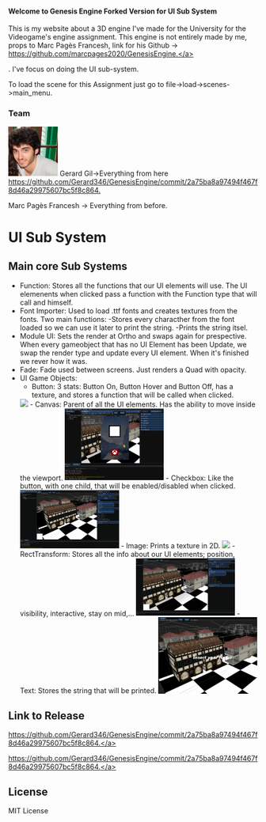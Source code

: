 #### Welcome to Genesis Engine Forked Version for UI Sub System

This is my website about a 3D engine I've made for the University for the Videogame's engine assignment. This engine is not entirely made by me, props to Marc Pagès Francesh, link for his Github -> <a href="Github">https://github.com/marcpages2020/GenesisEngine.</a></p>. I've focus on doing the UI sub-system.

To load the scene for this Assignment just go to file->load->scenes->main_menu.

### Team
<img src="gg.jpg" width=100>
Gerard Gil->Everything from here <a href="Commit where it started my code">https://github.com/Gerard346/GenesisEngine/commit/2a75ba8a97494f467f8d46a29975607bc5f8c864.</a></p>
Marc Pagès Francesh -> Everything from before.

# UI Sub System
## Main core Sub Systems
- Function: Stores all the functions that our UI elements will use. The UI elemenents when clicked pass a function with the Function type that will call and himself.
- Font Importer: Used to load .ttf fonts and creates textures from the fonts. Two main functions: 
    -Stores every characther from the font loaded so we can use it later to print the string.
    -Prints the string itsel.
- Module UI: Sets the render at Ortho and swaps again for prespective. When every gameobject that has no UI Element has been Update, we swap the render type and update every UI element. When it's finished we rever how it was.
- Fade: Fade used between screens. Just renders a Quad with opacity.
- UI Game Objects:
    - Button: 3 stats: Button On, Button Hover and Button Off, has a texture, and stores a function that will be called when clicked.
    <img src="https://github.com/Gerard346/GenesisEngine/blob/gh-pages/Button.gif" class="img-responsive" alt=""> </div>
    <img src="https://github.com/Gerard346/GenesisEngine/blob/gh-pages/Button.gif" width=200>
    - Canvas: Parent of all the UI elements. Has the ability to move inside the viewport.
    <img src="https://github.com/Gerard346/GenesisEngine/blob/gh-pages/Dragging.gif" width=200>
    - Checkbox: Like the button, with one child, that will be enabled/disabled when clicked.
    <img src="https://github.com/Gerard346/GenesisEngine/blob/gh-pages/Checkbox.gif" width=200>
    - Image: Prints a texture in 2D.
    <img src="https://github.com/Gerard346/GenesisEngine/blob/gh-pages/ImageComponent.gif" width=200>
    - RectTransform: Stores all the info about our UI elements; position, visibility, interactive, stay on mid,...
    <img src="https://github.com/Gerard346/GenesisEngine/blob/gh-pages/Rect_Transform.gif" width=200>
    - Text: Stores the string that will be printed.
    <img src="https://github.com/Gerard346/GenesisEngine/blob/gh-pages/TextInput.gif" width=200>
    
## Link to Release

<a href="Release">https://github.com/Gerard346/GenesisEngine/commit/2a75ba8a97494f467f8d46a29975607bc5f8c864.</a></p>
<a href="Repository">https://github.com/Gerard346/GenesisEngine/commit/2a75ba8a97494f467f8d46a29975607bc5f8c864.</a></p>

## License

MIT License
